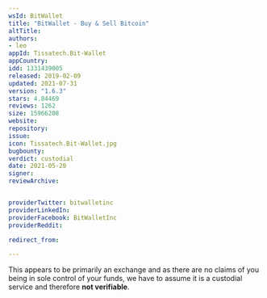```yaml
---
wsId: BitWallet
title: "BitWallet - Buy & Sell Bitcoin"
altTitle: 
authors:
- leo
appId: Tissatech.Bit-Wallet
appCountry: 
idd: 1331439005
released: 2019-02-09
updated: 2021-07-31
version: "1.6.3"
stars: 4.84469
reviews: 1262
size: 15966208
website: 
repository: 
issue: 
icon: Tissatech.Bit-Wallet.jpg
bugbounty: 
verdict: custodial
date: 2021-05-20
signer: 
reviewArchive:


providerTwitter: bitwalletinc
providerLinkedIn: 
providerFacebook: BitWalletInc
providerReddit: 

redirect_from:

---
```


This appears to be primarily an exchange and as there are no claims of you being
in sole control of your funds, we have to assume it is a custodial service and
therefore **not verifiable**.
